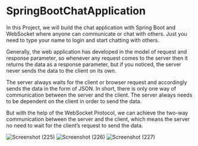 # SpringBootChatApplication

In this Project, we will build the chat application with Spring Boot and WebSocket where anyone can communicate or chat with others. Just you need to type your name to login and start chatting with others.

Generally, the web application has developed in the model of request and response parameter, so whenever any request comes to the server then it returns the data as a response parameter, but if you noticed, the server never sends the data to the client on its own.

The server always waits for the client or browser request and accordingly sends the data in the form of JSON. In short, there is only one way of communication between the server and the client. The server always needs to be dependent on the client in order to send the data.

But with the help of the WebSocket Protocol, we can achieve the two-way communication between the server and the client, which means the server no need to wait for the client’s request to send the data.

![Screenshot (225)](https://user-images.githubusercontent.com/49764935/122663543-d0129b00-d1b8-11eb-982a-c35cfbcbbb52.png)
![Screenshot (226)](https://user-images.githubusercontent.com/49764935/122663545-d1dc5e80-d1b8-11eb-9a7a-c3515c562b0a.png)
![Screenshot (227)](https://user-images.githubusercontent.com/49764935/122663547-d274f500-d1b8-11eb-8b14-dc60c0e3321c.png)
